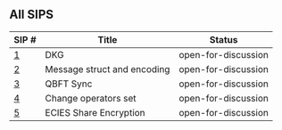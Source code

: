 ## All SIPS

| SIP #                                 | Title                       | Status |
|---------------------------------------|-----------------------------|--------|
| [1](./sips/dkg.md)                    | DKG                         | open-for-discussion  |
| [2](./sips/msg_struct_encoding.md)    | Message struct and encoding | open-for-discussion  |
| [3](./sips/qbft_sync.md)              | QBFT Sync                   | open-for-discussion  |
| [4](./sips/change_operator.md)        | Change operators set        | open-for-discussion  |
| [5](./sips/ecies_share_encryption.md) | ECIES Share Encryption      | open-for-discussion  |